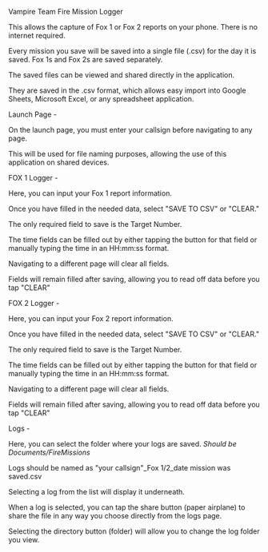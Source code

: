 Vampire Team Fire Mission Logger

This allows the capture of Fox 1 or Fox 2 reports on your phone.  There is no internet required.

Every mission you save will be saved into a single file (.csv) for the day it is saved.  Fox 1s and Fox 2s are saved separately.

The saved files can be viewed and shared directly in the application.

They are saved in the .csv format, which allows easy import into Google Sheets, Microsoft Excel, or any spreadsheet application.


Launch Page -

  On the launch page, you must enter your callsign before navigating to any page.

  This will be used for file naming purposes, allowing the use of this application on shared devices.


FOX 1 Logger - 

  Here, you can input your Fox 1 report information.

  Once you have filled in the needed data, select "SAVE TO CSV" or "CLEAR."

  The only required field to save is the Target Number.

  The time fields can be filled out by either tapping the button for that field or manually typing the time in an HH:mm:ss format.

  Navigating to a different page will clear all fields.

  Fields will remain filled after saving, allowing you to read off data before you tap "CLEAR"


FOX 2 Logger -

  Here, you can input your Fox 2 report information.

  Once you have filled in the needed data, select "SAVE TO CSV" or "CLEAR."

  The only required field to save is the Target Number.

  The time fields can be filled out by either tapping the button for that field or manually typing the time in an HH:mm:ss format.

  Navigating to a different page will clear all fields.

  Fields will remain filled after saving, allowing you to read off data before you tap "CLEAR"


Logs - 

  Here, you can select the folder where your logs are saved.  *Should be Documents/FireMissions*

  Logs should be named as "your callsign"_Fox 1/2_date mission was saved.csv

  Selecting a log from the list will display it underneath.

  When a log is selected, you can tap the share button (paper airplane) to share the file in any way you choose directly from the logs page.

  Selecting the directory button (folder) will allow you to change the log folder you view.
